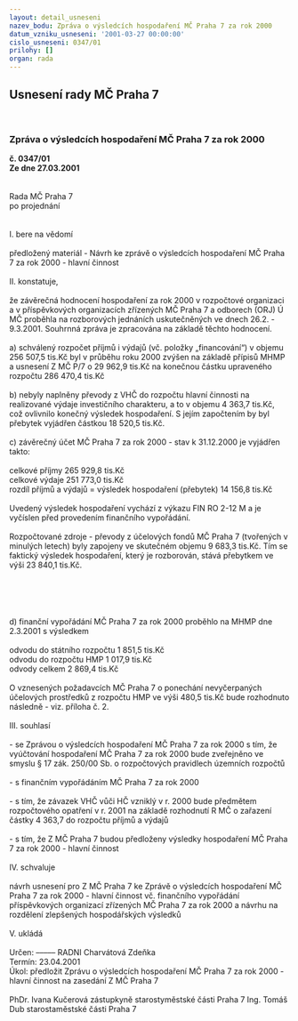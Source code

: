 ```yaml
---
layout: detail_usneseni
nazev_bodu: Zpráva o výsledcích hospodaření MČ Praha 7 za rok 2000
datum_vzniku_usneseni: '2001-03-27 00:00:00'
cislo_usneseni: 0347/01
prilohy: []
organ: rada
---
```

<div id="ucUsn_pList" class="usn">
	<span><h2>Usnesení rady MČ Praha 7 </h2>
<br></span><div class="standBody">
<span><h3>Zpráva o výsledcích hospodaření MČ Praha 7 za rok 2000</h3></span><div class="center">
		<strong>č. 0347/01</strong><br>
	</div>
<div class="center">
		<strong>Ze dne 27.03.2001</strong><br><br>
	</div>
<br>Rada MČ Praha 7<br>po projednání<br><br><br>I.	bere na vědomí<br><br> předložený materiál - Návrh ke zprávě o výsledcích hospodaření MČ Praha 7 za rok 2000 - hlavní činnost		<br><br>II.	konstatuje,<br><br>že závěrečná hodnocení hospodaření za rok 2000 v rozpočtové organizaci a v příspěvkových organizacích zřízených MČ Praha 7 a odborech (ORJ) Ú MČ proběhla na rozborových jednáních uskutečněných ve dnech 26.2. - 9.3.2001. Souhrnná zpráva je zpracována na základě těchto hodnocení.<br><br>a) schválený rozpočet příjmů i výdajů (vč. položky „financování“) v objemu 256 507,5 tis.Kč byl v průběhu roku 2000 zvýšen na základě přípisů MHMP a usnesení Z MČ P/7 o 29 962,9 tis.Kč na konečnou částku upraveného rozpočtu 286 470,4 tis.Kč	<br><br>b) nebyly naplněny převody z VHČ do rozpočtu hlavní činnosti na realizované výdaje investičního charakteru, a to v objemu 4 363,7 tis.Kč, což  ovlivnilo konečný výsledek hospodaření. S jejím započtením by byl přebytek vyjádřen částkou 18 520,5 tis.Kč.<br><br>c) závěrečný účet MČ Praha 7 za rok 2000 - stav k 31.12.2000 je vyjádřen takto:<br><br>celkové příjmy	265 929,8 tis.Kč<br>celkové výdaje	251 773,0 tis.Kč<br>rozdíl příjmů a výdajů = výsledek hospodaření (přebytek)	14 156,8 tis.Kč<br><br>	Uvedený výsledek hospodaření vychází z výkazu FIN RO 2-12 M a je vyčíslen před provedením finančního vypořádání.<br><br>	Rozpočtované zdroje - převody z účelových fondů MČ Praha 7 (tvořených v minulých letech) byly zapojeny ve skutečném objemu 9 683,3 tis.Kč. Tím se faktický výsledek hospodaření, který je rozborován, stává přebytkem ve výši 23 840,1 tis.Kč.<br><br><br><br><br><br>d) finanční vypořádání MČ Praha 7 za rok 2000 proběhlo na MHMP dne 2.3.2001 s výsledkem    	<br><br>odvodu do státního rozpočtu	1 851,5 tis.Kč<br>odvodu do rozpočtu HMP	1 017,9 tis.Kč<br>odvody celkem	2 869,4 tis.Kč<br>						    							          <br>	O vznesených požadavcích MČ Praha 7 o ponechání nevyčerpaných účelových prostředků z rozpočtu HMP ve výši 480,5 tis.Kč bude rozhodnuto následně - viz. příloha č. 2.<br><br>III.	souhlasí <br><br>- se Zprávou o výsledcích hospodaření MČ Praha 7 za rok 2000 s tím,  že vyúčtování hospodaření MČ Praha 7 za rok 2000 bude zveřejněno ve smyslu § 17 zák. 250/00 Sb. o rozpočtových pravidlech územních rozpočtů<br><br>- s finančním vypořádáním MČ Praha 7 za rok 2000<br><br>- s tím, že závazek VHČ vůči HČ vzniklý v r. 2000 bude předmětem rozpočtového opatření v r. 2001 na základě rozhodnutí  R MČ o zařazení částky 4 363,7 do rozpočtu příjmů a výdajů<br><br>- s tím, že Z MČ Praha 7 budou předloženy výsledky hospodaření MČ Praha 7 za rok 2000 - hlavní činnost  <br><br>IV.	schvaluje <br><br>návrh usnesení pro Z MČ Praha 7 ke Zprávě o výsledcích hospodaření MČ Praha 7 za rok 2000 - hlavní činnost vč. finančního vypořádání příspěvkových organizací zřízených MČ Praha 7 za rok 2000 a návrhu na rozdělení zlepšených hospodářských výsledků <br><br>V.	ukládá <br><br> Určen:	–––––	RADNI Charvátová Zdeňka<br>Termín: 23.04.2001<br>Úkol:	předložit Zprávu o výsledcích hospodaření MČ Praha 7 za rok 2000 - hlavní činnost na zasedání Z MČ Praha 7<br>  	<br>PhDr. Ivana Kučerová zástupkyně starostyměstské části Praha 7	Ing. Tomáš Dub starostaměstské části Praha 7<br>	<br><br>
</div>
</div>